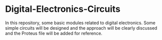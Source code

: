 # Digital-Electronics-Circuits
In this repository, some basic modules related to digital electronics. Some simple circuits will be designed and the approach will be clearly discussed and the Proteus file will be added for reference.
